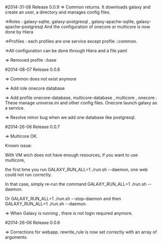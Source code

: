 #2014-31-08 Release 0.0.9
=> Common returns. It downloads galaxy and create an user, a directory and manages config files.

=>Roles : galaxy-sqlite, galaxy-postgresql , galaxy-apache-sqlite, galaxy-apache-postgresql
 And the configuration of onecore or multicore is now done by Hiera

=>Profiles : each profiles are one service except profile ::common.

=>All configuration can be done through Hiera and a file.yaml

=> Removed profile ::base


#2014-08-07 Release 0.0.8

=> Common does not exist anymore

=> Add role onecore database

=> Add profile onecore-database, multicore-database , multicore , onecore  : These manage universe.ini and other config files. Onecore launch galaxy as a service.

=> Resolve minor bug when we add one database like postgresql.


#2014-26-06 Release 0.0.7

=> Multicore OK.

Known issue:

With VM wich does not have enough resources, if you want to use multicore,

the first time you run GALAXY_RUN_ALL=1 ./run.sh --daemon, one web could not run correctly.

In that case, simply re-run the command GALAXY_RUN_ALL=1 ./run.sh --daemon.

Or GALAXY_RUN_ALL=1 ./run.sh --stop-daemon and then GALAXY_RUN_ALL=1 ./run.sh --daemon.


=> When Galaxy is running , there is not login required anymore.

#2014-26-06 Release 0.0.6

=> Corrections for webapp. rewrite_rule is now set correctly with an array of arguments.
